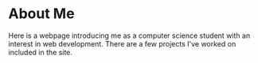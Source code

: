 # About Me
Here is a webpage introducing me as a computer science student with an interest in web development. There are a few projects I've worked on included in the site.
